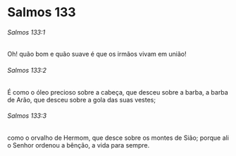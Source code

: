 # Salmos 133

###### Salmos 133:1

Oh! quão bom e quão suave é que os irmãos vivam em união!

###### Salmos 133:2

É como o óleo precioso sobre a cabeça, que desceu sobre a barba, a barba de Arão, que desceu sobre a gola das suas vestes;

###### Salmos 133:3

como o orvalho de Hermom, que desce sobre os montes de Sião; porque ali o Senhor ordenou a bênção, a vida para sempre.

